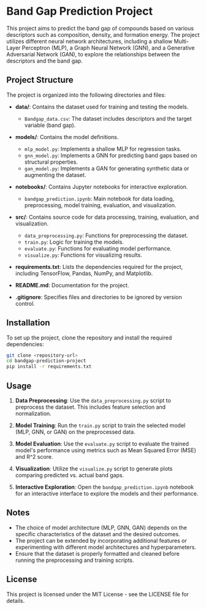 # Band Gap Prediction Project

This project aims to predict the band gap of compounds based on various descriptors such as composition, density, and formation energy. The project utilizes different neural network architectures, including a shallow Multi-Layer Perceptron (MLP), a Graph Neural Network (GNN), and a Generative Adversarial Network (GAN), to explore the relationships between the descriptors and the band gap.

## Project Structure

The project is organized into the following directories and files:

- **data/**: Contains the dataset used for training and testing the models.
  - `Bandgap_data.csv`: The dataset includes descriptors and the target variable (band gap).

- **models/**: Contains the model definitions.
  - `mlp_model.py`: Implements a shallow MLP for regression tasks.
  - `gnn_model.py`: Implements a GNN for predicting band gaps based on structural properties.
  - `gan_model.py`: Implements a GAN for generating synthetic data or augmenting the dataset.

- **notebooks/**: Contains Jupyter notebooks for interactive exploration.
  - `bandgap_prediction.ipynb`: Main notebook for data loading, preprocessing, model training, evaluation, and visualization.

- **src/**: Contains source code for data processing, training, evaluation, and visualization.
  - `data_preprocessing.py`: Functions for preprocessing the dataset.
  - `train.py`: Logic for training the models.
  - `evaluate.py`: Functions for evaluating model performance.
  - `visualize.py`: Functions for visualizing results.

- **requirements.txt**: Lists the dependencies required for the project, including TensorFlow, Pandas, NumPy, and Matplotlib.

- **README.md**: Documentation for the project.

- **.gitignore**: Specifies files and directories to be ignored by version control.

## Installation

To set up the project, clone the repository and install the required dependencies:

```bash
git clone <repository-url>
cd bandgap-prediction-project
pip install -r requirements.txt
```

## Usage

1. **Data Preprocessing**: Use the `data_preprocessing.py` script to preprocess the dataset. This includes feature selection and normalization.
   
2. **Model Training**: Run the `train.py` script to train the selected model (MLP, GNN, or GAN) on the preprocessed data.

3. **Model Evaluation**: Use the `evaluate.py` script to evaluate the trained model's performance using metrics such as Mean Squared Error (MSE) and R^2 score.

4. **Visualization**: Utilize the `visualize.py` script to generate plots comparing predicted vs. actual band gaps.

5. **Interactive Exploration**: Open the `bandgap_prediction.ipynb` notebook for an interactive interface to explore the models and their performance.

## Notes

- The choice of model architecture (MLP, GNN, GAN) depends on the specific characteristics of the dataset and the desired outcomes.
- The project can be extended by incorporating additional features or experimenting with different model architectures and hyperparameters.
- Ensure that the dataset is properly formatted and cleaned before running the preprocessing and training scripts.

## License

This project is licensed under the MIT License - see the LICENSE file for details.